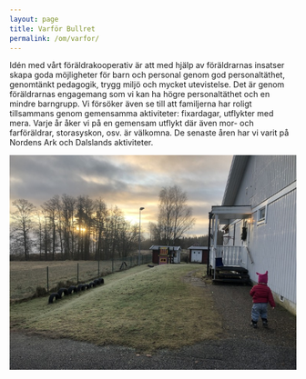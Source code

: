 ```yaml
---
layout: page
title: Varför Bullret
permalink: /om/varfor/
---
```


Idén med vårt föräldrakooperativ är att med hjälp av föräldrarnas insatser skapa goda möjligheter för barn och personal genom god personaltäthet, genomtänkt pedagogik, trygg miljö och mycket utevistelse. Det är genom föräldrarnas engagemang som vi kan ha högre personaltäthet och en mindre barngrupp. Vi försöker även se till att familjerna har roligt tillsammans genom gemensamma aktiviteter: fixardagar, utflykter med mera. Varje år åker vi på en gemensam utflykt där även mor- och farföräldrar, storasyskon, osv. är välkomna. De senaste åren har vi varit på Nordens Ark och Dalslands aktiviteter. 

![Inngång för barnen, soluppgång i bakgrunden](/img/varfor.jpg)